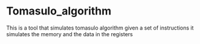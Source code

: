 # Tomasulo_algorithm

This is a tool that simulates tomasulo algorithm given a set of instructions it simulates the memory and the data in the registers
